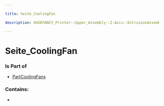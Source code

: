 ```yaml
---

title: Seite_CoolingFan

description: HUGEFANCY_Printer::Upper_Assembly::Z-Axis::ExtrusionAssembly::PartCoolingFans::Seite_CoolingFan

---
```

# Seite_CoolingFan
<script>
    var geoarray = '{"Seite_CoolingFan": {}}';
</script>
<script>
    var basepath = '/assets/HUGEFANCY_Printer/Upper_Assembly/Z-Axis/ExtrusionAssembly/PartCoolingFans/';
</script>
<link rel="stylesheet" href="/css/container.css">

<div id="container"></div>

<!-- these are the required scripts for the three.js scene -->
<script src="/lib/three.min.js"></script>
<script src="/lib/OrbitControls.js"></script>
<script src="/lib/RectAreaLightUniformsLib.js"></script>
<!-- this is your app's lib file -->
<script src="/lib/triceratops_app.js"></script>
### Is Part of
- [PartCoolingFans](../PartCoolingFans)  

### Contains:
- [](./Seite_CoolingFan/)

